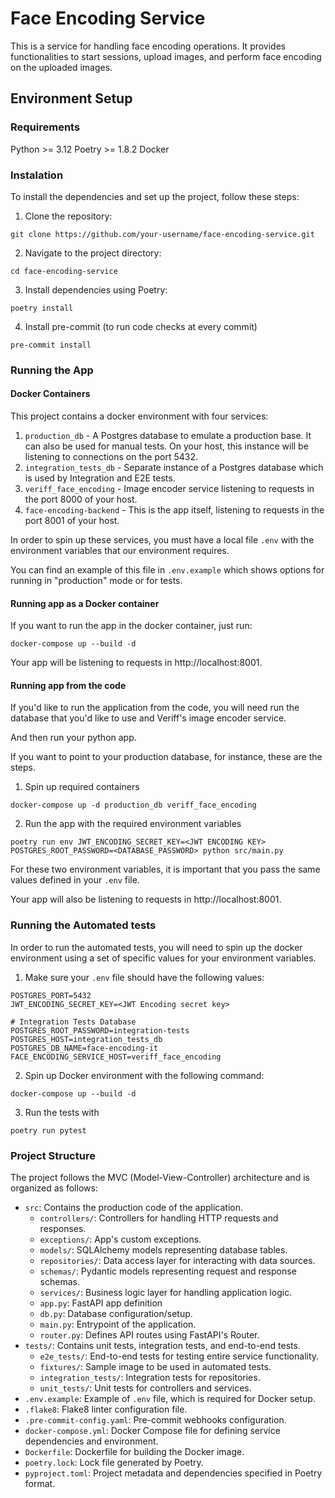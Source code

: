 
# Face Encoding Service

This is a service for handling face encoding operations. It provides 
functionalities to start sessions, upload images, and perform face 
encoding on the uploaded images.

## Environment Setup

### Requirements

Python >= 3.12
Poetry >= 1.8.2
Docker

### Instalation

To install the dependencies and set up the project, follow these steps:

1. Clone the repository:

```shell
git clone https://github.com/your-username/face-encoding-service.git
```

2. Navigate to the project directory:

```shell
cd face-encoding-service
```

3. Install dependencies using Poetry:

```shell
poetry install
```

4. Install pre-commit (to run code checks at every commit)

```shell
pre-commit install
```

### Running the App

#### Docker Containers

This project contains a docker environment with four services:

1. `production_db` - A Postgres database to emulate a production base. 
It can also be used for manual tests. On your host, this instance
will be listening to connections on the port 5432.
2. `integration_tests_db` - Separate instance of a Postgres database 
which is used by Integration and E2E tests.
3. `veriff_face_encoding` - Image encoder service listening to requests
in the port 8000 of your host.
4. `face-encoding-backend` - This is the app itself, listening to requests
in the port 8001 of your host.

In order to spin up these services, you must have a local file `.env`
with the environment variables that our environment requires.

You can find an example of this file in `.env.example` which shows
options for running in "production" mode or for tests.

#### Running app as a Docker container

If you want to run the app in the docker container, just run:

```shell
docker-compose up --build -d
```

Your app will be listening to requests in http://localhost:8001. 

#### Running app from the code

If you'd like to run the application from the code, you will need
run the database that you'd like to use and Veriff's image encoder
service.

And then run your python app.

If you want to point to your production database, for instance, these
are the steps.

1. Spin up required containers

```shell
docker-compose up -d production_db veriff_face_encoding
```

2. Run the app with the required environment variables

```shell
poetry run env JWT_ENCODING_SECRET_KEY=<JWT ENCODING KEY> POSTGRES_ROOT_PASSWORD=<DATABASE_PASSWORD> python src/main.py
```

For these two environment variables, it is important that you pass the 
same values defined in your `.env` file.

Your app will also be listening to requests in http://localhost:8001. 

### Running the Automated tests

In order to run the automated tests, you will need to spin up the docker
environment using a set of specific values for your environment variables.

1. Make sure your `.env` file should have the following values:

```dotenv
POSTGRES_PORT=5432
JWT_ENCODING_SECRET_KEY=<JWT Encoding secret key>

# Integration Tests Database
POSTGRES_ROOT_PASSWORD=integration-tests
POSTGRES_HOST=integration_tests_db
POSTGRES_DB_NAME=face-encoding-it
FACE_ENCODING_SERVICE_HOST=veriff_face_encoding
```

2. Spin up Docker environment with the following command:

```shell
docker-compose up --build -d
```

3. Run the tests with
```shell
poetry run pytest
```

### Project Structure

The project follows the MVC (Model-View-Controller) architecture and is organized as follows:

- `src`: Contains the production code of the application.
  - `controllers/`: Controllers for handling HTTP requests and responses.
  - `exceptions/`: App's custom exceptions.
  - `models/`: SQLAlchemy models representing database tables.
  - `repositories/`: Data access layer for interacting with data sources.
  - `schemas/`: Pydantic models representing request and response schemas.
  - `services/`: Business logic layer for handling application logic.
  - `app.py`: FastAPI app definition
  - `db.py`: Database configuration/setup.
  - `main.py`: Entrypoint of the application.
  - `router.py`: Defines API routes using FastAPI's Router.
- `tests/`: Contains unit tests, integration tests, and end-to-end tests.
  - `e2e_tests/`: End-to-end tests for testing entire service functionality.
  - `fixtures/`: Sample image to be used in automated tests.
  - `integration_tests/`: Integration tests for repositories.
  - `unit_tests/`: Unit tests for controllers and services.
- `.env.example`: Example of `.env` file, which is required for Docker setup.
- `.flake8`: Flake8 linter configuration file.
- `.pre-commit-config.yaml`: Pre-commit webhooks configuration.
- `docker-compose.yml`: Docker Compose file for defining service dependencies and environment.
- `Dockerfile`: Dockerfile for building the Docker image.
- `poetry.lock`: Lock file generated by Poetry.
- `pyproject.toml`: Project metadata and dependencies specified in Poetry format.
